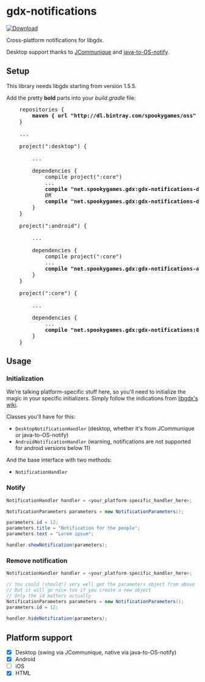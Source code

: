 # gdx-notifications
[ ![Download](https://api.bintray.com/packages/spookygames/oss/gdx-notifications/images/download.svg) ](https://bintray.com/spookygames/oss/gdx-notifications/_latestVersion)

Cross-platform notifications for libgdx.

Desktop support thanks to [JCommunique](https://github.com/spfrommer/JCommunique) and [java-to-OS-notify](https://github.com/wokier/java-to-OS-notify).

## Setup

This library needs libgdx starting from version 1.5.5.

Add the pretty **bold** parts into your _build.gradle_ file:

<pre>
    repositories {
        <b>maven { url "http://dl.bintray.com/spookygames/oss" }</b>
    }
    
    ...
    
    project(":desktop") {
        
        ...
        
        dependencies {
            compile project(":core")
            ...
            <b>compile "net.spookygames.gdx:gdx-notifications-desktop-jcommunique:0.0.1"</b> <i>for Swing notifications</i>
            <i>OR</i>
            <b>compile "net.spookygames.gdx:gdx-notifications-desktop-os:0.0.1"</b> <i>for native notifications</i>
        }
    }
    
    project(":android") {
        
        ...
        
        dependencies {
            compile project(":core")
            ...
            <b>compile "net.spookygames.gdx:gdx-notifications-android:0.0.1"</b>
        }
    }
    
    project(":core") {
        
        ...
        
        dependencies {
            ...
            <b>compile "net.spookygames.gdx:gdx-notifications:0.0.1"</b>
        }
    }
</pre>

## Usage

### Initialization

We're talking platform-specific stuff here, so you'll need to initialize the magic in your specific initializers. Simply follow the indications from [libgdx's wiki](https://github.com/libgdx/libgdx/wiki/Interfacing-with-platform-specific-code).

Classes you'll have for this:
* `DesktopNotificationHandler` (desktop, whether it's from JCommunique or java-to-OS-notify)
* `AndroidNotificationHandler` (warning, notifications are not supported for android versions below 11)

And the base interface with two methods:
* `NotificationHandler`

### Notify

```java
NotificationHandler handler = <your_platform-specific_handler_here>;

NotificationParameters parameters = new NotificationParameters();

parameters.id = 12;
parameters.title = "Notification for the people";
parameters.text = "Lorem ipsum";

handler.showNotification(parameters);
```

### Remove notification

```java
NotificationHandler handler = <your_platform-specific_handler_here>;

// You could (should!) very well get the parameters object from above
// But it will go nice too if you create a new object
// Only the id matters actually
NotificationParameters parameters = new NotificationParameters();
parameters.id = 12;
	
handler.hideNotification(parameters);
```

## Platform support

- [x] Desktop (swing via JCommunique, native via java-to-OS-notify)
- [x] Android
- [ ] iOS
- [x] HTML
